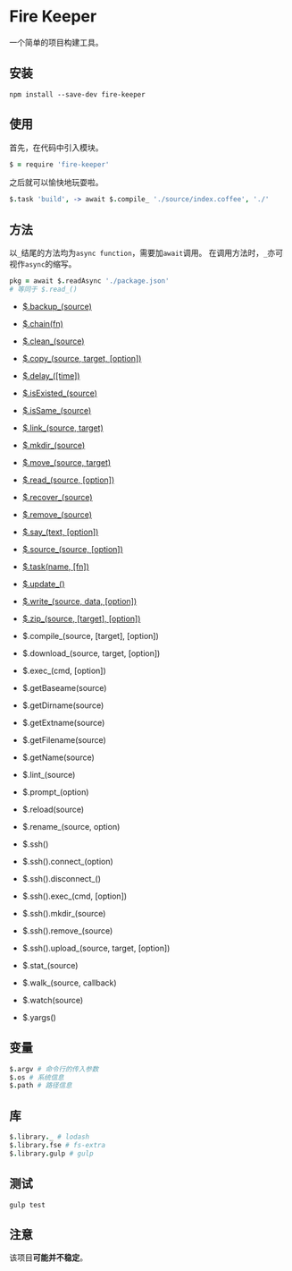 # Fire Keeper

一个简单的项目构建工具。

## 安装

```shell
npm install --save-dev fire-keeper
```

## 使用

首先，在代码中引入模块。

```coffeescript
$ = require 'fire-keeper'
```

之后就可以愉快地玩耍啦。

```coffeescript
$.task 'build', -> await $.compile_ './source/index.coffee', './'
```

## 方法

以`_`结尾的方法均为`async function`，需要加`await`调用。
在调用方法时，`_`亦可视作`async`的缩写。

```coffeescript
pkg = await $.readAsync './package.json'
# 等同于 $.read_()
```

- [$.backup_(source)](doc/backup.md)
- [$.chain(fn)](doc/chain.md)
- [$.clean_(source)](doc/clean.md)
- [$.copy_(source, target, [option])](doc/copy.md)
- [$.delay_([time])](doc/delay.md)
- [$.isExisted_(source)](doc/isExisted.md)
- [$.isSame_(source)](doc/isSame.md)
- [$.link_(source, target)](doc/link.md)
- [$.mkdir_(source)](doc/mkdir.md)
- [$.move_(source, target)](doc/move.md)
- [$.read_(source, [option])](doc/read.md)
- [$.recover_(source)](doc/recover.md)
- [$.remove_(source)](doc/remove.md)
- [$.say_(text, [option])](doc/say.md)
- [$.source_(source, [option])](doc/source.md)
- [$.task(name, [fn])](doc/task.md)
- [$.update_()](doc/update.md)
- [$.write_(source, data, [option])](doc/write.md)
- [$.zip_(source, [target], [option])](doc/zip.md)

- $.compile_(source, [target], [option])
- $.download_(source, target, [option])
- $.exec_(cmd, [option])
- $.getBaseame(source)
- $.getDirname(source)
- $.getExtname(source)
- $.getFilename(source)
- $.getName(source)
- $.lint_(source)
- $.prompt_(option)
- $.reload(source)
- $.rename_(source, option)
- $.ssh()
- $.ssh().connect_(option)
- $.ssh().disconnect_()
- $.ssh().exec_(cmd, [option])
- $.ssh().mkdir_(source)
- $.ssh().remove_(source)
- $.ssh().upload_(source, target, [option])
- $.stat_(source)
- $.walk_(source, callback)
- $.watch(source)
- $.yargs()

## 变量

```coffeescript
$.argv # 命令行的传入参数
$.os # 系统信息
$.path # 路径信息
```

## 库

```coffeescript
$.library._ # lodash
$.library.fse # fs-extra
$.library.gulp # gulp
```

## 测试

```shell
gulp test
```

## 注意

该项目**可能并不稳定**。
